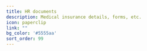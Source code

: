 ```yaml
---
title: HR documents
description: Medical insurance details, forms, etc.
icon: paperclip
link: ""
bg_color: '#5555aa'
sort_order: 99
---
```

